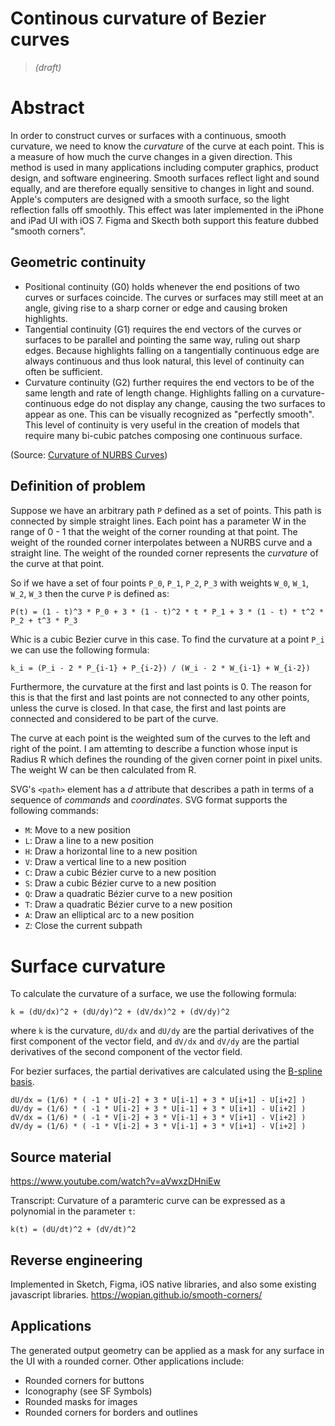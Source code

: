 
# Continous curvature of Bezier curves

> _(draft)_

# Abstract
In order to construct curves or surfaces with a continuous, smooth curvature, we need to know the *curvature* of the curve at each point. This is a measure of how much the curve changes in a given direction. This method is used in many applications including computer graphics, product design, and software engineering.
Smooth surfaces reflect light and sound equally, and are therefore equally sensitive to changes in light and sound. Apple's computers are designed with a smooth surface, so the light reflection falls off smoothly. This effect was later implemented in the iPhone and iPad UI with iOS 7. Figma and Skecth both support this feature dubbed "smooth corners".

## Geometric continuity

- Positional continuity (G0) holds whenever the end positions of two curves or surfaces coincide. The curves or surfaces may still meet at an angle, giving rise to a sharp corner or edge and causing broken highlights.
- Tangential continuity (G1) requires the end vectors of the curves or surfaces to be parallel and pointing the same way, ruling out sharp edges. Because highlights falling on a tangentially continuous edge are always continuous and thus look natural, this level of continuity can often be sufficient.
- Curvature continuity (G2) further requires the end vectors to be of the same length and rate of length change. Highlights falling on a curvature-continuous edge do not display any change, causing the two surfaces to appear as one. This can be visually recognized as "perfectly smooth". This level of continuity is very useful in the creation of models that require many bi-cubic patches composing one continuous surface.

(Source: [Curvature of NURBS Curves](https://en.wikipedia.org/wiki/Smoothness))

## Definition of problem

Suppose we have an arbitrary path `P` defined as a set of points. This path is connected by simple straight lines. Each point has a parameter W in the range of 0 - 1 that the weight of the corner rounding at that point. The weight of the rounded corner interpolates between a NURBS curve and a straight line. The weight of the rounded corner represents the *curvature* of the curve at that point.

So if we have a set of four points `P_0`, `P_1`, `P_2`, `P_3` with weights `W_0`, `W_1`, `W_2`, `W_3` then the curve `P` is defined as:
```
P(t) = (1 - t)^3 * P_0 + 3 * (1 - t)^2 * t * P_1 + 3 * (1 - t) * t^2 * P_2 + t^3 * P_3
```
Whic is a cubic Bezier curve in this case. To find the curvature at a point `P_i` we can use the following formula:
```latex
k_i = (P_i - 2 * P_{i-1} + P_{i-2}) / (W_i - 2 * W_{i-1} + W_{i-2})
```
Furthermore, the curvature at the first and last points is 0. The reason for this is that the first and last points are not connected to any other points, unless the curve is closed. In that case, the first and last points are connected and considered to be part of the curve.

The curve at each point is the weighted sum of the curves to the left and right of the point. 
I am attemting to describe a function whose input is Radius R which defines the rounding of the given corner point in pixel units. The weight W can be then calculated from R.


SVG's `<path>` element has a *d* attribute that describes a path in terms of a sequence of *commands* and *coordinates*. SVG format supports the following commands:
- `M`: Move to a new position
- `L`: Draw a line to a new position
- `H`: Draw a horizontal line to a new position
- `V`: Draw a vertical line to a new position
- `C`: Draw a cubic Bézier curve to a new position
- `S`: Draw a cubic Bézier curve to a new position
- `Q`: Draw a quadratic Bézier curve to a new position
- `T`: Draw a quadratic Bézier curve to a new position
- `A`: Draw an elliptical arc to a new position
- `Z`: Close the current subpath


# Surface curvature
To calculate the curvature of a surface, we use the following formula:
```
k = (dU/dx)^2 + (dU/dy)^2 + (dV/dx)^2 + (dV/dy)^2
```
where `k` is the curvature, `dU/dx` and `dU/dy` are the partial derivatives of the first component of the vector field, and `dV/dx` and `dV/dy` are the partial derivatives of the second component of the vector field.

For bezier surfaces, the partial derivatives are calculated using the [B-spline basis](https://en.wikipedia.org/wiki/B-spline#B-spline_basis).
```
dU/dx = (1/6) * ( -1 * U[i-2] + 3 * U[i-1] + 3 * U[i+1] - U[i+2] )
dU/dy = (1/6) * ( -1 * U[i-2] + 3 * U[i-1] + 3 * U[i+1] - U[i+2] )
dV/dx = (1/6) * ( -1 * V[i-2] + 3 * V[i-1] + 3 * V[i+1] - V[i+2] )
dV/dy = (1/6) * ( -1 * V[i-2] + 3 * V[i-1] + 3 * V[i+1] - V[i+2] )
```

## Source material

https://www.youtube.com/watch?v=aVwxzDHniEw

Transcript:
Curvature of a paramteric curve can be expressed as a polynomial in the parameter `t`:
```
k(t) = (dU/dt)^2 + (dV/dt)^2
```

## Reverse engineering
Implemented in Sketch, Figma, iOS native libraries, and also some existing javascript libraries.
https://wopian.github.io/smooth-corners/

## Applications
The generated output geometry can be applied as a mask for any surface in the UI with a rounded corner. Other applications include:
- Rounded corners for buttons
- Iconography (see SF Symbols)
- Rounded masks for images
- Rounded corners for borders and outlines